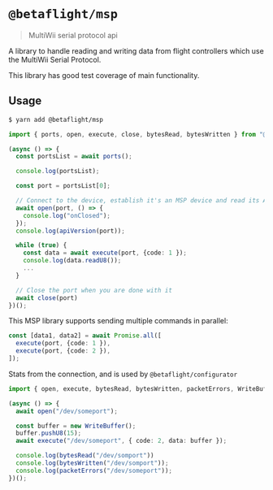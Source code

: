# `@betaflight/msp`

> MultiWii serial protocol api

A library to handle reading and writing data from flight controllers
which use the MultiWii Serial Protocol.

This library has good test coverage of main functionality.

## Usage

```bash
$ yarn add @betaflight/msp
```

```typescript
import { ports, open, execute, close, bytesRead, bytesWritten } from "@betaflight/msp";

(async () => {
  const portsList = await ports();

  console.log(portsList);

  const port = portsList[0];

  // Connect to the device, establish it's an MSP device and read its API version
  await open(port, () => {
    console.log("onClosed");
  });
  console.log(apiVersion(port));

  while (true) {
    const data = await execute(port, {code: 1 });
    console.log(data.readU8());
    ...
  }

  // Close the port when you are done with it
  await close(port)
})();
```

This MSP library supports sending multiple commands in parallel:

```typescript
const [data1, data2] = await Promise.all([
  execute(port, {code: 1 }),
  execute(port, {code: 2 }),
]);
```

Stats from the connection, and is used by `@betaflight/configurator`
 
```typescript
import { open, execute, bytesRead, bytesWritten, packetErrors, WriteBuffer } from "@betaflight/msp";

(async () => {
  await open("/dev/someport");

  const buffer = new WriteBuffer();
  buffer.pushU8(15);
  await execute("/dev/someport", { code: 2, data: buffer });

  console.log(bytesRead("/dev/somport"))
  console.log(bytesWritten("/dev/somport"));
  console.log(packetErrors("/dev/someport"));
})();
